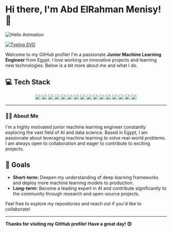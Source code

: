 # Hi there, I'm Abd ElRahman Menisy! 👋

![Hello Animation](https://media1.giphy.com/media/v1.Y2lkPTc5MGI3NjExY3Z0MTF1bXl2Z2JmZnF5Yng1ZnoxeDNxenU3OXl4eGYwOGRpY3EwMyZlcD12MV9naWZzX3NlYXJjaCZjdD1n/qgQUggAC3Pfv687qPC/200.webp)

[![Typing SVG](https://readme-typing-svg.herokuapp.com?font=Fira+Code&size=24&pause=1000&color=000000&width=435&lines=Machine+Learning+Engineer;Always+learning+new+things;Open+to+collaborations)](https://git.io/typing-svg)

Welcome to my GitHub profile! I'm a passionate **Junior Machine Learning Engineer** from Egypt. I love working on innovative projects and learning new technologies. Below is a bit more about me and what I do.

## 💻 Tech Stack

<p align="center">
  <img src="https://img.shields.io/badge/-HTML5-333333?style=flat&logo=html5">
  <img src="https://img.shields.io/badge/-CSS3-333333?style=flat&logo=css3">
  <img src="https://img.shields.io/badge/-Markdown-333333?style=flat&logo=markdown">
  <img src="https://img.shields.io/badge/-Tailwind%20CSS-333333?style=flat&logo=tailwind-css">
  <img src="https://img.shields.io/badge/-Sass-333333?style=flat&logo=sass">
  <img src="https://img.shields.io/badge/-React-333333?style=flat&logo=react">
  <img src="https://img.shields.io/badge/-Bootstrap-333333?style=flat&logo=bootstrap">
  <img src="https://img.shields.io/badge/-Figma-333333?style=flat&logo=figma">
  <img src="https://img.shields.io/badge/-Python-333333?style=flat&logo=python">
  <img src="https://img.shields.io/badge/-Java-333333?style=flat&logo=java">
  <img src="https://img.shields.io/badge/-C-333333?style=flat&logo=c">
  <img src="https://img.shields.io/badge/-C++-333333?style=flat&logo=c%2B%2B">
  <img src="https://img.shields.io/badge/-C%23-333333?style=flat&logo=c-sharp">
  <img src="https://img.shields.io/badge/-JavaScript-333333?style=flat&logo=javascript">
  <img src="https://img.shields.io/badge/-TypeScript-333333?style=flat&logo=typescript">
  <img src="https://img.shields.io/badge/-PHP-333333?style=flat&logo=php">
</p>

---

### 🧑‍💻 About Me

I'm a highly motivated junior machine learning engineer constantly exploring the vast field of AI and data science. Based in Egypt, I am passionate about leveraging machine learning to solve real-world problems. I am always open to collaboration and eager to contribute to exciting projects.

## 🎯 Goals

- **Short-term:** Deepen my understanding of deep learning frameworks and deploy more machine learning models to production.
- **Long-term:** Become a leading expert in AI and contribute significantly to the community through research and open-source projects.

Feel free to explore my repositories and reach out if you'd like to collaborate!

---

**Thanks for visiting my GitHub profile! Have a great day! 😊**

